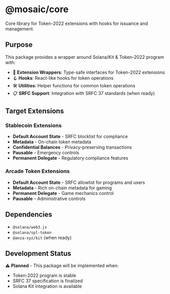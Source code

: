 # @mosaic/core

Core library for Token-2022 extensions with hooks for issuance and management.

## Purpose

This package provides a wrapper around Solana/Kit & Token-2022 program with:

- 🔧 **Extension Wrappers**: Type-safe interfaces for Token-2022 extensions
- 🪝 **Hooks**: React-like hooks for token operations
- 🛠️ **Utilities**: Helper functions for common token operations
- 📋 **SRFC Support**: Integration with SRFC 37 standards (when ready)

## Target Extensions

### Stablecoin Extensions

- **Default Account State** - SRFC blocklist for compliance
- **Metadata** - On-chain token metadata
- **Confidential Balances** - Privacy-preserving transactions
- **Pausable** - Emergency controls
- **Permanent Delegate** - Regulatory compliance features

### Arcade Token Extensions

- **Default Account State** - SRFC allowlist for programs and users
- **Metadata** - Rich on-chain metadata for gaming
- **Permanent Delegate** - Game mechanics control
- **Pausable** - Administrative controls

## Dependencies

- `@solana/web3.js`
- `@solana/spl-token`
- `@anza-xyz/kit` (when ready)

## Development Status

⚠️ **Planned** - This package will be implemented when:

- Token-2022 program is stable
- SRFC 37 specification is finalized
- Solana Kit integration is available

